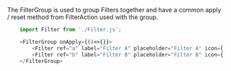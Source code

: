 The FilterGroup is used to group Filters together and have a common apply / reset method from FilterAction used with the group.

```js
	import Filter from './Filter.js';

  	<FilterGroup onApply={()=>{}}>
    	<Filter ref="a" label="Filter A" placeholder="Filter A" icon={["far", "folder"]} />
    	<Filter ref="b" label="Filter B" placeholder="Filter B" icon={["far", "file"]} />
  	</FilterGroup>
```